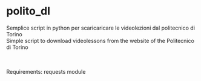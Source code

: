 # polito_dl

Semplice script in python per scaricaricare le videolezioni dal politecnico di Torino <br />
Simple script to download videolessons from the website of the Politecnico di Torino <br /><br /><br />

Requirements: requests module




